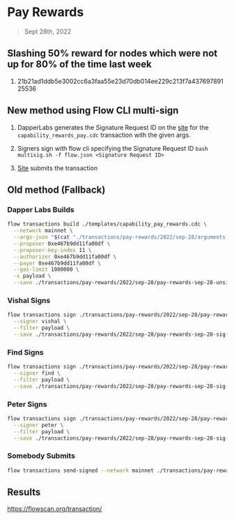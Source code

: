 # Pay Rewards
> Sept 28th, 2022

## Slashing 50% reward for nodes which were not up for 80% of the time last week
1. 21b21ad1ddb5e3002cc6a3faa55e23d70db014ee229c213f7a43769789125536

## New method using Flow CLI multi-sign

1. DapperLabs generates the Signature Request ID on the [site](https://flow-multisig-git-service-account-onflow.vercel.app/mainnet?type=serviceAccount&name=capability_pay_rewards.cdc&param=%5B%20%20%20%20%20%7B%20%20%20%20%20%20%20%20%20%22type%22:%20%22UFix64%22,%20%20%20%20%20%20%20%20%20%22value%22:%20%221296926.0%22%20%20%20%20%20%7D,%20%20%20%20%20%7B%20%20%20%20%20%20%20%20%20%22type%22:%20%22Dictionary%22,%20%20%20%20%20%20%20%20%20%22value%22:%20%5B%20%20%20%20%20%20%20%20%20%20%20%20%20%7B%20%20%20%20%20%20%20%20%20%20%20%20%20%20%20%20%20%22key%22:%20%7B%20%20%20%20%20%20%20%20%20%20%20%20%20%20%20%20%20%20%20%20%20%22type%22:%20%22String%22,%20%20%20%20%20%20%20%20%20%20%20%20%20%20%20%20%20%20%20%20%20%22value%22:%20%2221b21ad1ddb5e3002cc6a3faa55e23d70db014ee229c213f7a43769789125536%22%20%20%20%20%20%20%20%20%20%20%20%20%20%20%20%20%20%7D,%20%20%20%20%20%20%20%20%20%20%20%20%20%20%20%20%20%22value%22:%20%7B%20%20%20%20%20%20%20%20%20%20%20%20%20%20%20%20%20%20%20%20%20%22type%22:%20%22UFix64%22,%20%20%20%20%20%20%20%20%20%20%20%20%20%20%20%20%20%20%20%20%20%22value%22:%20%220.5%22%20%20%20%20%20%20%20%20%20%20%20%20%20%20%20%20%20%7D%20%20%20%20%20%20%20%20%20%20%20%20%20%7D%20%20%20%20%20%20%20%20%20%5D%20%20%20%20%20%7D%20%5D&acct=0xe467b9dd11fa00df&limit=1000000) for the `capability_rewards_pay.cdc` transaction with the given args.

2. Signers sign with flow cli specifying the Signature Request ID
`bash multisig.sh -f flow.json <Signature Request ID>`

3. [Site](https://flow-multisig-git-service-account-onflow.vercel.app/mainnet) submits the transaction

## Old method (Fallback)

### Dapper Labs Builds

```sh
flow transactions build ./templates/capability_pay_rewards.cdc \
  --network mainnet \
  --args-json "$(cat "./transactions/pay-rewards/2022/sep-28/arguments.json")" \
  --proposer 0xe467b9dd11fa00df \
  --proposer-key-index 11 \
  --authorizer 0xe467b9dd11fa00df \
  --payer 0xe467b9dd11fa00df \
  --gas-limit 1000000 \
  -x payload \
  --save ./transactions/pay-rewards/2022/sep-28/pay-rewards-sep-28-unsigned.rlp
```

### Vishal Signs

```sh
flow transactions sign ./transactions/pay-rewards/2022/sep-28/pay-rewards-sep-28-unsigned.rlp \
  --signer vishal \
  --filter payload \
  --save ./transactions/pay-rewards/2022/sep-28/pay-rewards-sep-28-sig-1.rlp
```

### Find Signs

```sh
flow transactions sign ./transactions/pay-rewards/2022/sep-28/pay-rewards-sep-28-sig-2.rlp \
  --signer find \
  --filter payload \
  --save ./transactions/pay-rewards/2022/sep-28/pay-rewards-sep-28-sig-3.rlp
```

### Peter Signs

```sh
flow transactions sign ./transactions/pay-rewards/2022/sep-28/pay-rewards-sep-28-sig-3.rlp \
  --signer peter \
  --filter payload \
  --save ./transactions/pay-rewards/2022/sep-28/pay-rewards-sep-28-sig-complete.rlp
```

### Somebody Submits

```sh
flow transactions send-signed --network mainnet ./transactions/pay-rewards/2022/sep-28/pay-rewards-sep-28-sig-complete.rlp
```

## Results

https://flowscan.org/transaction/
